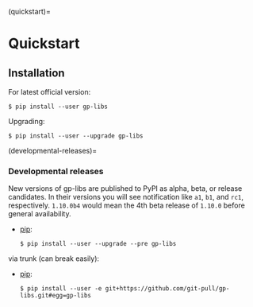 (quickstart)=

# Quickstart

## Installation

For latest official version:

```console
$ pip install --user gp-libs
```

Upgrading:

```console
$ pip install --user --upgrade gp-libs
```

(developmental-releases)=

### Developmental releases

New versions of gp-libs are published to PyPI as alpha, beta, or release candidates.
In their versions you will see notification like `a1`, `b1`, and `rc1`, respectively.
`1.10.0b4` would mean the 4th beta release of `1.10.0` before general availability.

- [pip]\:

  ```console
  $ pip install --user --upgrade --pre gp-libs
  ```

via trunk (can break easily):

- [pip]\:

  ```console
  $ pip install --user -e git+https://github.com/git-pull/gp-libs.git#egg=gp-libs
  ```

[pip]: https://pip.pypa.io/en/stable/
